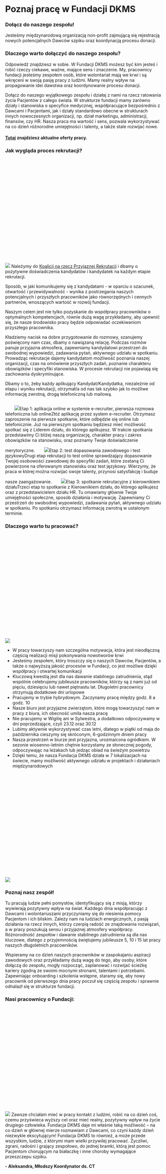 # Poznaj pracę w Fundacji DKMS

### Dołącz do naszego zespołu!


Jesteśmy międzynarodową organizacją non\-profit zajmującą się rejestracją nowych potencjalnych Dawców szpiku oraz koordynacją procesu donacji.


### Dlaczego warto dołączyć do naszego zespołu?


Odpowiedź znajdziesz w sobie. W Fundacji DKMS możesz być kim jesteś i robić rzeczy ciekawe, ważne, mające sens i znaczenie. My, pracownicy fundacji jesteśmy zespołem osób, które wolontariat mają we krwi i są wkręceni w swoją pasję pracy z ludźmi. Mamy realny wpływ na propagowanie idei dawstwa oraz koordynowanie procesu donacji.


Dołącz do naszego wyjątkowego zespołu i działaj z nami na rzecz ratowania życia Pacjentów z całego świata. W strukturze fundacji mamy zarówno działy i stanowiska o specyfice medycznej, współpracujące bezpośrednio z Dawcami i Pacjentami, jak i działy standardowo obecne w strukturach innych nowoczesnych organizacji, np. dział marketingu, administracji, finansów, czy HR. Nasza praca ma wartość i sens, pozwala wykorzystywać na co dzień różnorodne umiejętności i talenty, a także stale rozwijać nowe.


#### [Tutaj](https://dkms.pracujunas.pl/) znajdziesz aktualne oferty pracy.


### Jak wygląda proces rekrutacji?


![](data:image/svg+xml;charset=utf-8,%3Csvg%20height='1281'%20width='1920'%20xmlns='http://www.w3.org/2000/svg'%20version='1.1'%3E%3C/svg%3E)![]()![](https://assets-eu-01.kc-usercontent.com:443/bed48093-082e-0109-4b5f-7bdadab5eedd/95a65a62-5b6a-4277-af6e-8c0e922e7553/6W2A8242.jpg?w=1920&h=1281&auto=format&lossless=true&fit=crop)
Należymy do [Koalicji na rzecz Przyjaznej Rekrutacji](https://przyjaznarekrutacja.pl/) i dbamy o pozytywne doświadczenia kandydatów i kandydatek na każdym etapie rekrutacji.


Sposób, w jaki komunikujemy się z kandydatami \- w oparciu o szacunek, otwartość i przewidywalność \- wynika z postrzegania naszych potencjalnych i przyszłych pracowników jako równorzędnych i cennych partnerów, wnoszących wartość w rozwój fundacji.


Naszym celem jest nie tylko pozyskanie do współpracy pracowników o optymalnych kompetencjach, równie dużą wagę przykładamy, aby upewnić się, że nasze środowisko pracy będzie odpowiadać oczekiwaniom przyszłego pracownika.


Kładziemy nacisk na dobre przygotowanie do rozmowy, szanujemy poświęcony nam czas, dbamy o nawiązaną relację. Podczas rozmów panuje przyjazna atmosfera, zapewniamy kandydatowi przestrzeń do swobodnej wypowiedzi, zadawania pytań, aktywnego udziału w spotkaniu. Prowadząc rekrutacje dajemy kandydatom możliwość poznania naszej organizacji, czas na omówienie przyszłych zadań, poznanie charakteru obowiązków i specyfiki stanowiska. W procesie rekrutacji nie pojawiają się zachowania dyskryminujące.


Dbamy o to, żeby każdy aplikujący Kandydat/Kandydatka, niezależnie od etapu i wyniku rekrutacji, otrzymał/a od nas tak szybko jak to możliwe informację zwrotną, drogą telefoniczną lub mailową.


![](data:image/svg+xml;charset=utf-8,%3Csvg%20height='30'%20width='30'%20xmlns='http://www.w3.org/2000/svg'%20version='1.1'%3E%3C/svg%3E)![]()![](https://assets-eu-01.kc-usercontent.com:443/bed48093-082e-0109-4b5f-7bdadab5eedd/20891b8a-3b90-415e-b7f3-740dc0869d85/Krok%201%20aplikacja%20online.png?w=30&h=30&auto=format&lossless=true&fit=crop)Etap 1: aplikacja online w systemie e\-recruiter, pierwsza rozmowa telefoniczna lub onlineZłóż aplikację przez system e\-recruiter. Otrzymasz zaproszenie na pierwsze spotkanie, które odbędzie się online lub telefonicznie. Już na pierwszym spotkaniu będziesz mieć możliwość spotkać się z Liderem działu, do którego aplikujesz. W trakcie spotkania przedstawimy Ci bliżej naszą organizację, charakter pracy i zakres obowiązków na stanowisku, oraz poznamy Twoje doświadczenie merytoryczne.![](data:image/svg+xml;charset=utf-8,%3Csvg%20height='30'%20width='30'%20xmlns='http://www.w3.org/2000/svg'%20version='1.1'%3E%3C/svg%3E)![]()![](https://assets-eu-01.kc-usercontent.com:443/bed48093-082e-0109-4b5f-7bdadab5eedd/ffe856b9-9bd5-4d20-948e-67987db4a5b9/global%20search%20g.png?w=30&h=30&auto=format&lossless=true&fit=crop)Etap 2: test dopasowania zawodowego i test językowyDrugi etap rekrutacji to test online sprawdzający dopasowanie Twojej osobowości zawodowej do specyfiki zadań, które zostaną Ci powierzone na oferowanym stanowisku oraz test językowy. Wierzymy, że praca w której można rozwijać swoje talenty, przynosi satysfakcję i buduje nasze zaangażowanie.![](data:image/svg+xml;charset=utf-8,%3Csvg%20height='30'%20width='30'%20xmlns='http://www.w3.org/2000/svg'%20version='1.1'%3E%3C/svg%3E)![]()![](https://assets-eu-01.kc-usercontent.com:443/bed48093-082e-0109-4b5f-7bdadab5eedd/bf77141c-b341-4a28-8181-e9c845cf7200/cooperation%20g.png?w=30&h=30&auto=format&lossless=true&fit=crop)Etap 3: spotkanie rekrutacyjne z kierownikiem działuTrzeci etap to spotkanie z Kierownikiem działu, do którego aplikujesz oraz z przedstawicielem działu HR. Tu omawiamy głównie Twoje umiejętności społeczne, sposób działania i motywację. Zapewniamy Ci przestrzeń do swobodnej wypowiedzi, zadawania pytań, aktywnego udziału w spotkaniu. Po spotkaniu otrzymasz informację zwrotną w ustalonym terminie.
### Dlaczego warto tu pracować?


![](data:image/svg+xml;charset=utf-8,%3Csvg%20height='1281'%20width='1920'%20xmlns='http://www.w3.org/2000/svg'%20version='1.1'%3E%3C/svg%3E)![]()![](https://assets-eu-01.kc-usercontent.com:443/bed48093-082e-0109-4b5f-7bdadab5eedd/71af837a-6bac-4838-acd3-7d0a81b60959/Sekcja%203.jpg?w=1920&h=1281&auto=format&lossless=true&fit=crop)
* W pracy towarzyszy nam szczególna motywacja, która jest nieodłączną częścią realizacji misji pokonywania nowotworów krwi
* Jesteśmy zespołem, który troszczy się o naszych Dawców, Pacjentów, a także o najwyższą jakość procesów w Fundacji, co jest możliwe dzięki współpracy i otwartej komunikacji
* Kluczową kwestią jest dla nas dawanie stabilnego zatrudnienia, stąd wspólnie celebrujemy jubileusze pracowników, którzy są z nami już od pięciu, dziesięciu lub nawet piętnastu lat. Długoletni pracownicy otrzymują dodatkowe dni urlopowe
* Pracujemy w trybie hybrydowym. Zaczynamy pracę między godz. 8 a godz. 10
* Nasze biuro jest przyjazne zwierzętom, które mogą towarzyszyć nam w pracy z biura, ich obecność umila nasza pracę
* Nie pracujemy w Wigilię ani w Sylwestra, a dodatkowo odpoczywamy w dni poprzedzające, czyli 23\.12 oraz 30\.12
* Lubimy aktywnie wykorzystywać czas letni, dlatego w piątki od maja do października cieszymy się skróconym, 6\-godzinnym dniem pracy
* Nasza przestrzeń w biurze jest przyjazna, urozmaicona ogródkiem. W sezonie wiosenno\-letnim chętnie korzystamy ze słonecznej pogody, odpoczywając na leżakach lub jedząc obiad na świeżym powietrzu
* Dzięki temu, że nasza Fundacja DKMS działa w 7 lokalizacjach na świecie, mamy możliwość aktywnego udziału w projektach i działaniach międzynarodowych


![](data:image/svg+xml;charset=utf-8,%3Csvg%20height='1281'%20width='1920'%20xmlns='http://www.w3.org/2000/svg'%20version='1.1'%3E%3C/svg%3E)![]()![](https://assets-eu-01.kc-usercontent.com:443/bed48093-082e-0109-4b5f-7bdadab5eedd/ae850f9c-3c5c-4050-a406-780181d3a32c/Sekcja%204.jpg?w=1920&h=1281&auto=format&lossless=true&fit=crop)
### Poznaj nasz zespół!


Tu pracują ludzie pełni pomysłów, identyfikujący się z misją, którzy wywierają pozytywny wpływ na świat. Każdego dnia współpracując z Dawcami i wolontariuszami przyczyniamy się do niesienia pomocy Pacjentom i ich bliskim. Zależy nam na ludziach energicznych, z pasją działania na rzecz innych, którzy czerpią radość ze znajdowania rozwiązań, a w pracy poszukują sensu i przyjaznej atmosfery współpracy. Różnorodność zespołów i dawanie stabilnego zatrudnienia są dla nas kluczowe, dlatego z przyjemnością świętujemy jubileusze 5, 10 i 15 lat pracy naszych długoletnich pracowników.


Wspieramy na co dzień naszych pracowników w zaspokajaniu aspiracji zawodowych oraz przykładamy dużą wagę do tego, aby osoby, które dołączą do zespołu, mogły rozpocząć, zaplanować i rozwijać ścieżkę kariery zgodną ze swoimi mocnymi stronami, talentami i potrzebami. Zapewniając onboarding i szkolenia wstępne, staramy się, aby nowy pracownik od pierwszego dnia pracy poczuł się częścią zespołu i sprawnie odnalazł się w strukturze fundacji.


### Nasi pracownicy o Fundacji:


![](data:image/svg+xml;charset=utf-8,%3Csvg%20height='1280'%20width='1920'%20xmlns='http://www.w3.org/2000/svg'%20version='1.1'%3E%3C/svg%3E)![]()![](https://assets-eu-01.kc-usercontent.com:443/bed48093-082e-0109-4b5f-7bdadab5eedd/7957a0f6-8721-4fb6-b12b-9a0a542634be/978A2714%201.jpg?w=1920&h=1280&auto=format&lossless=true&fit=crop)
Zawsze chciałam mieć w pracy kontakt z ludźmi, robić na co dzień coś, czemu przyświeca wyższy cel oraz mieć realny, pozytywny wpływ na życie drugiego człowieka. Fundacja DKMS daje mi właśnie taką możliwość – na co dzień w głównej mierze rozmawiam z Dawcami, co czyni każdy dzień niezwykle ekscytującym! Fundacja DKMS to również, a może przede wszystkim, ludzie, z którymi mam wielki przywilej pracować. Życzliwi, zgrani, radośni i grający zespołowo, do jednej bramki, którą jest pomoc Pacjentom chorującym na białaczkę i inne choroby wymagające przeszczepu szpiku.


**\- Aleksandra, Młodszy Koordynator ds. CT**


![](data:image/svg+xml;charset=utf-8,%3Csvg%20height='775'%20width='1264'%20xmlns='http://www.w3.org/2000/svg'%20version='1.1'%3E%3C/svg%3E)![]()![](https://assets-eu-01.kc-usercontent.com:443/bed48093-082e-0109-4b5f-7bdadab5eedd/26583705-81cd-4ff5-bbcf-18cb97b31302/Mateusz%20%C5%81achacz%20post.jpg?w=1264&h=775&auto=format&lossless=true&fit=crop)
W Fundacji DKMS pracuję 10 lat. Pracę zaczynałem jako Asystent w Dziale ds. Rekrutacji Dawców, gdzie przeszedłem przez wszystkie warianty stanowiska Specjalisty, a od kilku lat jestem Liderem Zespołu ds. Zakupów i Logistyki. Nasz zespół odpowiedzialny jest m.in. za pakowanie i rozpakowywanie paczek, weryfikację pakietów rejestracyjnych, procesowanie zakupów oraz wsparcie administracyjne całej organizacji. Prywatnie pasjonuję się zarządzaniem projektami oraz optymalizacją procesów, natomiast w Fundacji mogę łączyć swoją pasję z pracą, co nieustannie jest dla mnie źródłem naprawdę dużej satysfakcji. Pomimo znacznego stażu pracy tutaj stale towarzyszy mi nasza misja – znalezienie Dawcy dla każdego Pacjenta na świecie potrzebującego przeszczepienia komórek macierzystych szpiku. Jest to dla mnie zawsze cel nadrzędny, a dzięki niemu wiem, że to co robię jest niezwykle istotne oraz ważne, bo na końcu zawsze jest ktoś, komu możemy pomóc. Przez te wszystkie lata doświadczyłem tutaj niezliczonej ilości wzruszeń, ogromu wsparcia oraz nadzwyczajnej otwartości. Dla mnie praca tutaj to przywilej, z którego jestem dumny.


**\- Mateusz, Lider Zespołu ds. Zakupów i Logistyki**


![](data:image/svg+xml;charset=utf-8,%3Csvg%20height='1281'%20width='1920'%20xmlns='http://www.w3.org/2000/svg'%20version='1.1'%3E%3C/svg%3E)![]()![](https://assets-eu-01.kc-usercontent.com:443/bed48093-082e-0109-4b5f-7bdadab5eedd/e3d27ce2-e409-40ff-bb74-b12188b20eaa/6W2A8473.jpg?w=1920&h=1281&auto=format&lossless=true&fit=crop)
Fundacja DKMS to dla mnie praca z ludźmi z całej Polski i świata, ciągły ruch, wielość tematów i zadań, konieczność podnoszenia kwalifikacji i wzbogacania wiedzy, współpraca z różnorodnymi środowiskami. Kontakt z Pacjentami i ich bliskimi to tylko niektóre z zadań stojących przed nowym pracownikiem. Każdy kto dobrze czuje się w tak dynamicznym środowisku, skupionym na osiąganiu zamierzonych celów, dobrze odnajdzie się w fundacyjnej rzeczywistości działu DR.


**\- Maja, Koordynator ds. Rekrutacji Dawców**


![](data:image/svg+xml;charset=utf-8,%3Csvg%20height='1281'%20width='1920'%20xmlns='http://www.w3.org/2000/svg'%20version='1.1'%3E%3C/svg%3E)![]()![](https://assets-eu-01.kc-usercontent.com:443/bed48093-082e-0109-4b5f-7bdadab5eedd/c80e7e04-ad66-43e1-9a5c-c759fbeed372/6W2A8392%20%281%29.jpg?w=1920&h=1281&auto=format&lossless=true&fit=crop)
W Fundacji DKMS jestem zatrudniona już 6 lat. Codziennie, od 2017 roku, do pracy w tym miejscu motywuje mnie świadomość, że wszystko co robię ma sens i na koniec dnia każde wykonane zadanie przekłada się na ratowanie ludzkiego życia. Dobrze jest znaleźć miejsce, w którym współpracownicy wyznają podobne wartości, wzajemnie się wspierają i dbają o swoje potrzeby. Misja fundacji i ludzie, którzy w niej pracują, czynią to miejsce wyjątkowym.


**\- Dagmara, Koordynator ds. Rekrutacji Dawców**


### Nasze wartości


![](data:image/svg+xml;charset=utf-8,%3Csvg%20height='1281'%20width='1920'%20xmlns='http://www.w3.org/2000/svg'%20version='1.1'%3E%3C/svg%3E)![]()![](https://assets-eu-01.kc-usercontent.com:443/bed48093-082e-0109-4b5f-7bdadab5eedd/252c688c-bb19-45b2-88b4-d93643cf1289/6W2A8820.jpg?w=1920&h=1281&auto=format&lossless=true&fit=crop)
![](data:image/svg+xml;charset=utf-8,%3Csvg%20height='1080'%20width='1080'%20xmlns='http://www.w3.org/2000/svg'%20version='1.1'%3E%3C/svg%3E)![]()![](https://assets-eu-01.kc-usercontent.com:443/bed48093-082e-0109-4b5f-7bdadab5eedd/a583a22e-49f5-4112-ac93-9fdbc4416d7a/Zak%C5%82adka%20praca%20warto%C5%9Bci.png?w=1080&h=1080&auto=format&lossless=true&fit=crop)
**Transparentność** \- komunikujemy się jasno i zrozumiale, działamy konsekwentnie i podejmujemy przejrzyste decyzje.


**Jakość** \- prezentujemy profesjonalne podejście do pracy poprzez zaangażowanie i doskonalenie procedur, w celu wsparcia Dawców, Pacjentów, Partnerów i Pracowników. Jesteśmy uważni i otwarci na nowe rozwiązania w dążeniu do perfekcji.


**Otwartość** \- jesteśmy otwarci na informację zwrotną, zmiany, opinie i pomysły innych. Nasze działania i sposób myślenia są spójne. Dzielimy się wiedzą i informacjami.


**Zaufanie** \- szanujemy się nawzajem, jesteśmy wiarygodni i empatyczni. Dotrzymujemy obietnic, działamy uczciwie i czujemy się bezpiecznie w otwartej komunikacji. Uważnie słuchamy, nie oceniamy i traktujemy swoje błędy jako przestrzeń do doskonalenia.


**Odwaga** \- myślimy przyszłościowo. Dostrzegamy szanse i korzystamy z nich, nawet w obliczu przeciwności. Rozważnie wykorzystujemy nasze mocne strony, aby wypełniać naszą misję. Jednocześnie zawsze się rozwijamy, z ciekawością i odwagą podejmujemy nowe wyzwania.


**Uczciwość** \- nasze wzajemne kontakty charakteryzuje uznanie, uczciwość i szacunek. Działamy w sposób przewidywalny i przemyślany.


### Co oferujemy? Poznaj nasze benefity


#### Zdrowie i Wellbeing


![](data:image/svg+xml;charset=utf-8,%3Csvg%20height='1281'%20width='1920'%20xmlns='http://www.w3.org/2000/svg'%20version='1.1'%3E%3C/svg%3E)![]()![](https://assets-eu-01.kc-usercontent.com:443/bed48093-082e-0109-4b5f-7bdadab5eedd/0ea1d287-ca46-4fb5-8ab9-843888c91819/6W2A8940.jpg?w=1920&h=1281&auto=format&lossless=true&fit=crop)
* Opieka medyczna Medicover z możliwością wybrania wariantu pakietu, także dla Twoich bliskich
* Indywidualna nielimitowana opieka psychologiczna – bezpłatny dostęp do opieki psychologicznej dopasowanej do potrzeb indywidualnych
* Programy sportowe – Pakiet Go fit, karta MultiSport w wariantach dla Ciebie i Twoich bliskich
* Elastyczny czas pracy \- zaczynamy pracę między godz. 8 a godz. 10
* Jeden krótszy dzień pracy \- w okresie letnim (od maja do października) w piątki pracujemy 6 godzin
* Dodatkowe dni urlopowe \- dodatkowe dni urlopowe przed Wigilią i Sylwestrem, a także dodatkowe dni wolne z tytułu długiego stażu pracy w Fundacji
* Owoce w biurze


#### Rozwój i szkolenia


![](data:image/svg+xml;charset=utf-8,%3Csvg%20height='1281'%20width='1920'%20xmlns='http://www.w3.org/2000/svg'%20version='1.1'%3E%3C/svg%3E)![]()![](https://assets-eu-01.kc-usercontent.com:443/bed48093-082e-0109-4b5f-7bdadab5eedd/19908d41-1528-410c-b16e-217176da7bad/6W2A8172.jpg?w=1920&h=1281&auto=format&lossless=true&fit=crop)
* Dofinansowanie nauki języków – różne formy kursów, platforma online, zajęcia z lektorami
* Współfinansowanie kształcenia \- studia I i II stopnia, studia podyplomowe, certyfikacje
* Regularne szkolenia, konferencje, warsztaty, seminaria, zgodne z potrzebami indywidualnymi oraz zespołowymi, warsztaty rozwojowe w innych DKMS


#### Bezpieczeństwo finansowe


![](data:image/svg+xml;charset=utf-8,%3Csvg%20height='1281'%20width='1920'%20xmlns='http://www.w3.org/2000/svg'%20version='1.1'%3E%3C/svg%3E)![]()![](https://assets-eu-01.kc-usercontent.com:443/bed48093-082e-0109-4b5f-7bdadab5eedd/9a37ba2e-20f1-41e0-9df5-26cebd3b2401/6W2A8981.jpg?w=1920&h=1281&auto=format&lossless=true&fit=crop)
* Ubezpiecznie na życie w PZU dla każdego pracownika i oferta korzystnych ubezpieczeń dodatkowych
* Zakładowy Fundusz Świadczeń Socjalnych
* Karty przedpłacone Sodexo na święta
* Elastyczne formy przechodzenia na emeryturę


#### Równowaga społeczna


![](data:image/svg+xml;charset=utf-8,%3Csvg%20height='1281'%20width='1920'%20xmlns='http://www.w3.org/2000/svg'%20version='1.1'%3E%3C/svg%3E)![]()![](https://assets-eu-01.kc-usercontent.com:443/bed48093-082e-0109-4b5f-7bdadab5eedd/18980552-c3b3-4f2d-95ec-1ea70c513a67/6W2A8926.jpg?w=1920&h=1281&auto=format&lossless=true&fit=crop)
* Kafeteria świadczeń Medicover Benefits umożliwiająca samodzielny wybór świadczeń (oferujemy bilety do kina i teatru, prasę i książki, dostęp do platform streamingowych i wiele innych)
* Brak dress\-code'u \- ubieramy się według własnych preferencji i nastroju
* Inicjatywy dobroczynne \- 4 godziny miesięcznie każdy z nas może poświęcić na wolontariat zewnętrzny, lub działać w naszym fundacyjnym „Wolontariacie z Krwi i Kości”
* Pets at work \- biuro przyjazne zwierzętom
* Wczasy pod gruszą – dofinansowanie urlopu
* Integracja w swobodnej atmosferze


### Lokalizacja \- gdzie nas znaleźć


Nasze biuro znajduje się na Ochocie, przy ulicy Altowej w Warszawie. Dzięki temu, że w otoczeniu znajduje się park się i osiedla mieszkaniowe, nasze biuro jest kameralną, spokojną przestrzenią, czym wyróżnia się na tle standardowych miejsc pracy. Dodatkowym atutem lokalizacji jest nasz ogródek pełen zieleni, w którym odpoczywamy w okresie wiosenno\-letnim.


![](data:image/svg+xml;charset=utf-8,%3Csvg%20height='428'%20width='746'%20xmlns='http://www.w3.org/2000/svg'%20version='1.1'%3E%3C/svg%3E)![]()![](https://assets-eu-01.kc-usercontent.com:443/bed48093-082e-0109-4b5f-7bdadab5eedd/89c07729-e4b9-4bc9-8042-b0b6962b2859/DKMS%20na%20mapie.png?w=746&h=428&auto=format&lossless=true&fit=crop)
### Nie znalazłeś oferty pracy dla siebie? Możesz dołączyć do nas w innej formie!


**Istnieje wiele sposobów angażowania się w naszą misję i działanie Fundacji. Zostań Dawcą komórek macierzystych, zorganizuj akcję rejestracyjną, wpłać pieniądze lub przekonaj znajomych. Można nas wesprzeć na wiele sposobów!**


[![](data:image/svg+xml;charset=utf-8,%3Csvg%20height='450'%20width='800'%20xmlns='http://www.w3.org/2000/svg'%20version='1.1'%3E%3C/svg%3E)![Skrzynka na darowizny]( "Skrzynka na darowizny")![Skrzynka na darowizny](https://assets-eu-01.kc-usercontent.com:443/bed48093-082e-0109-4b5f-7bdadab5eedd/ef19584a-a4bf-4a0b-afcd-7e252facee5f/_J2A4617.jpg?w=800&h=450&auto=format&lossless=true&fit=cover "Skrzynka na darowizny")Przekaż darowiznę](https://www.dkms.pl/dzialaj/przekaz-darowizne)[Wesprzyj](https://www.dkms.pl/dzialaj/przekaz-darowizne)
Zostań wolontariuszem!Oprócz tradycyjnej formy zatrudnienia oferujemy także możliwość wspierania Fundacji oraz rozwijania własnych kompetencji angażując się w wolontariat.[Dowiedz się więcej](https://www.dkms.pl/wolontariusz)
![](data:image/svg+xml;charset=utf-8,%3Csvg%20height='417'%20width='634'%20xmlns='http://www.w3.org/2000/svg'%20version='1.1'%3E%3C/svg%3E)![]()![](https://assets-eu-01.kc-usercontent.com:443/bed48093-082e-0109-4b5f-7bdadab5eedd/0d5a912a-976a-4623-82c4-1dcc134b6c34/Dagmara%20wolontariat.png?w=634&h=417&auto=format&lossless=true&fit=crop)

Link: https://www.dkms.pl/praca
